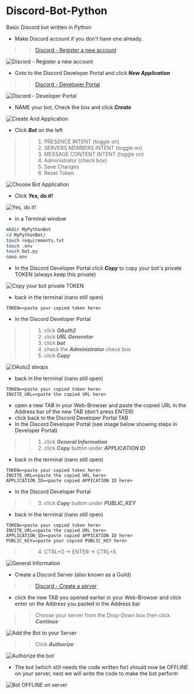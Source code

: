 <base target="_blank">

# Discord-Bot-Python
 Basic Discord bot written in Python
* Make Discord account if you don't have one already.
<!-- links -->
>> [Discord - Register a new account](https://discord.com/register)
<!--Images-->
![Discord - Register a new account](Discord-Register_a_new_account.jpg)
* Goto to the Discord Developer Portal and click ***New Application***
<!-- links -->
>> [Discord - Developer Portal](https://discord.com/developers/applications)
<!--Images-->
![Discord - Developer Portal](Discord-Developer-Portal.jpg)
* NAME your bot, Check the box and click ***Create***
<!--Images-->
![Create And Application](Create-An-Application.jpg)
* Click ***Bot*** on the left
<!--Ordered List -->
>>1. PRESENCE INTENT (toggle on)
>>2. SERVERS MEMBERS INTENT (toggle on)
>>3. MESSAGE CONTENT INTENT (toggle on)
>>4. Administrator (check box)
>>5. Save Changes
>>6. Reset Token
<!--Images-->
![Choose Bot Application](Choose-Bot-Application.jpg)
* Click ***Yes, do it!***
<!--Images-->
![Yes, do it!](Yes-do-it.jpg)
* in a Terminal window
<!-- Bash script block -->
```bash
mkdir MyPythonBot
cd MyPythonBot/
touch requirements.txt
touch .env
touch bot.py
nano.env
```
* In the Discord Developer Portal click ***Copy*** to copy your bot's private TOKEN (always keep this private)
<!--Images-->
![Copy your bot private TOKEN](Copy-your-bot-private-TOKEN.jpg)
* back in the terminal (nano still open)
```
TOKEN=<paste your copied token here>
```
* In the Discord Developer Portal
<!--Ordered List -->
>>1. click ***OAuth2***
>>2. click ***URL Generator***
>>3. click ***bot***
>>4. check the ***Administrator*** check box
>>5. click ***Copy***
<!--Images-->
![OAuto2 steops](OAuth2_steps.jpg)
* back in the terminal (nano still open)
```
TOKEN=<paste your copied token here>
INVITE_URL=<paste the copied URL here>
```
* open a new TAB in your Web-Browser and paste the copied URL in the Address bar of the new TAB (don't press ENTER)
* click back to the Discord Developer Portal TAB
* In the Discord Developer Portal (see image below showing steps in Developer Portal)
<!--Ordered List -->
>>1. click ***General Information***
>>2. click ***Copy*** button under ***APPLICATION ID***
* back in the terminal (nano still open)
```
TOKEN=<paste your copied token here>
INVITE_URL=<paste the copied URL here>
APPLICATION_ID=<paste copied APPICATION ID here>
```
* In the Discord Developer Portal
>>3. click ***Copy*** button under ***PUBLIC_KEY***
* back in the terminal (nano still open)
```
TOKEN=<paste your copied token here>
INVITE_URL=<paste the copied URL here>
APPLICATION_ID=<paste copied APPICATION ID here>
PUBLIC_KEY=<paste your copied PUBLIC_KEY here>
```
>>4. CTRL+O -> ENTER -> CTRL+X
<!--Images-->
![General Information](General-Information.jpg)
* Create a Discord Server (also known as a Guild)
<!-- links -->
>> [Discord - Create a server](https://support.discord.com/hc/en-us/articles/204849977-How-do-I-create-a-server-)
* click the new TAB you opened earlier in your Web-Browser and click enter on the Address you pasted in the Address bar
>> Choose your server from the Drop-Down box then click ***Continue***
<!--Images-->
![Add the Bot to your Server](Add-Bot-To-Server.jpg)
>> Click ***Authorize***
<!--Images-->
![Authorize the bot](Auhtorize-Bot.jpg)
* The bot (which still needs the code written for) should now be OFFLINE on your server, next we will write the code to make the bot perform
<!--Images-->
![Bot OFFLINE on server](Offline-Bot.jpg)
